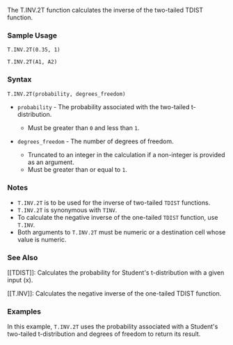 The T.INV.2T function calculates the inverse of the two-tailed TDIST function.

### Sample Usage

`T.INV.2T(0.35, 1)`

`T.INV.2T(A1, A2)`

### Syntax

`T.INV.2T(probability, degrees_freedom)`

* `probability` - The probability associated with the two-tailed t-distribution.

  + Must be greater than `0` and less than `1`.
* `degrees_freedom` - The number of degrees of freedom.

  + Truncated to an integer in the calculation if a non-integer is provided as an argument.
  + Must be greater than or equal to `1`.

### Notes

* `T.INV.2T` is to be used for the inverse of two-tailed `TDIST` functions.
* `T.INV.2T` is synonymous with `TINV`.
* To calculate the negative inverse of the one-tailed `TDIST` function, use `T.INV`.
* Both arguments to `T.INV.2T` must be numeric or a destination cell whose value is numeric.

### See Also

[[TDIST]]: Calculates the probability for Student's t-distribution with a given input (x).

[[T.INV]]: Calculates the negative inverse of the one-tailed TDIST function.

### Examples

In this example, `T.INV.2T` uses the probability associated with a Student's two-tailed t-distribution and degrees of freedom to return its result.